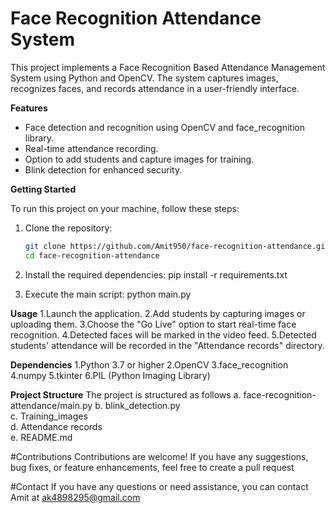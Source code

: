 # Face Recognition Attendance System

This project implements a Face Recognition Based Attendance Management System using Python and OpenCV. The system captures images, recognizes faces, and records attendance in a user-friendly interface.

**Features**

- Face detection and recognition using OpenCV and face_recognition library.
- Real-time attendance recording.
- Option to add students and capture images for training.
- Blink detection for enhanced security.

**Getting Started**

To run this project on your machine, follow these steps:

1. Clone the repository:
   ```bash
   git clone https://github.com/Amit950/face-recognition-attendance.git
   cd face-recognition-attendance
2. Install the required dependencies:
   pip install -r requirements.txt

3. Execute the main script:
   python main.py


**Usage**
1.Launch the application.
2.Add students by capturing images or uploading them.
3.Choose the "Go Live" option to start real-time face recognition.
4.Detected faces will be marked in the video feed.
5.Detected students' attendance will be recorded in the "Attendance records" directory.



**Dependencies**
1.Python 3.7 or higher
2.OpenCV
3.face_recognition
4.numpy
5.tkinter
6.PIL (Python Imaging Library)



**Project Structure**
The project is structured as follows
a. face-recognition-attendance/main.py 
b. blink_detection.py   
c. Training_images     
d. Attendance records  
e. README.md            


#Contributions
Contributions are welcome! If you have any suggestions, bug fixes, or feature enhancements, feel free to create a pull request

#Contact
If you have any questions or need assistance, you can contact Amit at ak4898295@gmail.com

